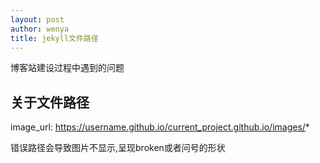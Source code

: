 ```yaml
---
layout: post
author: wenya
title: jekyll文件路径
---
```

博客站建设过程中遇到的问题

## 关于文件路径
image_url: https://username.github.io/current_project.github.io/images/*

错误路径会导致图片不显示,呈现broken或者问号的形状
